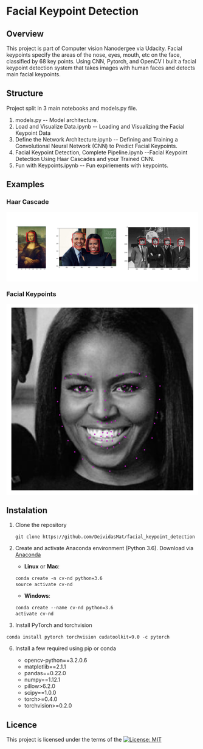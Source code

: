# Facial Keypoint Detection

## Overview
This project is part of Computer vision Nanodergee via Udacity. Facial keypoints specify the areas of the nose, eyes, mouth, etc on the face, classified by 68 key points. Using CNN, Pytorch, and OpenCV I built a facial keypoint detection system that takes images with human faces and detects main facial keypoints.

## Structure

Project split in 3 main notebooks and models.py file.

1) models.py -- Model architecture.
2) Load and Visualize Data.ipynb -- Loading and Visualizing the Facial Keypoint Data
3) Define the Network Architecture.ipynb -- Defining and Training a Convolutional Neural Network (CNN) to Predict Facial Keypoints.
4) Facial Keypoint Detection, Complete Pipeline.ipynb --Facial Keypoint Detection Using Haar Cascades and your Trained CNN.
5) Fun with Keypoints.ipynb -- Fun expiriements with keypoints.

## Examples

### Haar Cascade
<p align="center"> <img src="images/haar_cascade_ex.png" align="middle" alt="drawing" width="1600px"> </p> 

### Facial Keypoints
<p align="center"> <img src="images/michelle_detected.png" align="middle" alt="drawing" width="800px"> </p> 

## Instalation

1. Clone the repository
	```
	git clone https://github.com/DeividasMat/facial_keypoint_detection
	```
  
2. Create and activate Anaconda environment (Python 3.6).
Download via [Anaconda](https://www.anaconda.com/distribution/)

	- __Linux__ or __Mac__: 
	```
	conda create -n cv-nd python=3.6
	source activate cv-nd
	```
	- __Windows__: 
	```
	conda create --name cv-nd python=3.6
	activate cv-nd
	```

3. Install PyTorch and torchvision
```
conda install pytorch torchvision cudatoolkit=9.0 -c pytorch
```
6. Install a few required using pip or conda

	- opencv-python==3.2.0.6
	- matplotlib==2.1.1
	- pandas==0.22.0
	- numpy==1.12.1
	- pillow>6.2.0
	- scipy==1.0.0
	- torch>=0.4.0
	- torchvision>=0.2.0
	

## Licence
This project is licensed under the terms of the [![License: MIT](https://img.shields.io/badge/License-MIT-yellow.svg)](https://opensource.org/licenses/MIT)
